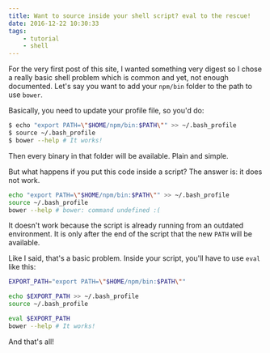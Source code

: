 ```yaml
---
title: Want to source inside your shell script? eval to the rescue!
date: 2016-12-22 10:30:33
tags:
    - tutorial
    - shell
---
```


For the very first post of this site, I wanted something very digest so I chose a really basic shell problem which is common and yet, not enough documented. Let's say you want to add your `npm/bin` folder to the path to use `bower`.
<!-- more -->
Basically, you need to update your profile file, so you'd do:

```bash
$ echo "export PATH=\"$HOME/npm/bin:$PATH\"" >> ~/.bash_profile
$ source ~/.bash_profile
$ bower --help # It works!
```

Then every binary in that folder will be available. Plain and simple.

But what happens if you put this code inside a script? The answer is: it does not work.

```bash
echo "export PATH=\"$HOME/npm/bin:$PATH\"" >> ~/.bash_profile
source ~/.bash_profile
bower --help # bower: command undefined :(
```

It doesn't work because the script is already running from an outdated environment. It is only after the end of the script that the new `PATH` will be available.

Like I said, that's a basic problem. Inside your script, you'll have to use `eval` like this:

```bash
EXPORT_PATH="export PATH=\"$HOME/npm/bin:$PATH\""

echo $EXPORT_PATH >> ~/.bash_profile
source ~/.bash_profile

eval $EXPORT_PATH
bower --help # It works!
```

And that's all!
